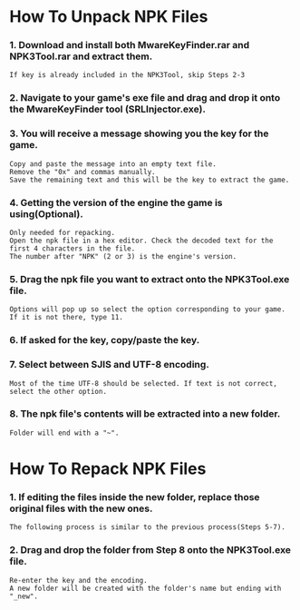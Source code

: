 # How To Unpack NPK Files

### 1. Download and install both MwareKeyFinder.rar and NPK3Tool.rar and extract them.
    If key is already included in the NPK3Tool, skip Steps 2-3
### 2. Navigate to your game's exe file and drag and drop it onto the MwareKeyFinder tool (SRLInjector.exe).
### 3. You will receive a message showing you the key for the game. 
    Copy and paste the message into an empty text file.
    Remove the "0x" and commas manually.
    Save the remaining text and this will be the key to extract the game.
### 4. Getting the version of the engine the game is using(Optional).
    Only needed for repacking.
    Open the npk file in a hex editor. Check the decoded text for the first 4 characters in the file.
    The number after "NPK" (2 or 3) is the engine's version.
### 5. Drag the npk file you want to extract onto the NPK3Tool.exe file.
    Options will pop up so select the option corresponding to your game. If it is not there, type 11.
### 6. If asked for the key, copy/paste the key.
### 7. Select between SJIS and UTF-8 encoding.
    Most of the time UTF-8 should be selected. If text is not correct, select the other option.
### 8. The npk file's contents will be extracted into a new folder.
    Folder will end with a "~".

# How To Repack NPK Files

### 1. If editing the files inside the new folder, replace those original files with the new ones.
    The following process is similar to the previous process(Steps 5-7).
### 2. Drag and drop the folder from Step 8 onto the NPK3Tool.exe file.
    Re-enter the key and the encoding.
    A new folder will be created with the folder's name but ending with "_new".
